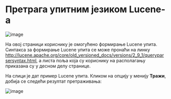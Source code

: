 # Претрага упитним језиком Lucene-а  
 
 ![image](https://user-images.githubusercontent.com/29538544/164968551-caf94796-1183-463c-8110-48fe909d121e.png)
 
На овој страници кориснику је омогућено формирање Lucеne упита. Синтакса за формирање Lucеne упита се може пронаћи на линку http://lucene.apache.org/core/old_versioned_docs/versions/2_9_1/queryparsersyntax.html, а листа поља која су кориснику на располагању приказана су у десном делу странице. 

На слици је дат пример Lucеne упита. Кликом на опцију у менију **Тражи**, добија се следећи резултат претраживања:
 
![image](https://user-images.githubusercontent.com/29538544/164968613-b227064d-5a1d-4dff-9108-ba9396d090eb.png)
